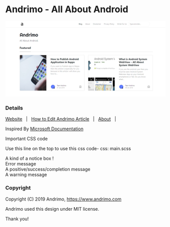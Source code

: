 # Andrimo - All About Android

![Andrimo](assets/images/andrimo-home-page.png)

### Details

[Website](https://www.andrimo.com/) &nbsp; | &nbsp; [How to Edit Andrimo Article](https://www.andrimo.com/edit-andrimo-article) &nbsp; | &nbsp; [About](https://www.andrimo.com/about) &nbsp; |

Inspired By [Microsoft Documentation](https://docs.microsoft.com)

Important CSS code 

Use this line on the top to use this css code- css: main.scss

<div class="notify"><span class="symbol icon-info"></span> A kind of a notice box !</div> 
<div class="notify notify-red"><span class="symbol icon-error"></span> Error message</div> 
<div class="notify notify-green"><span class="symbol icon-tick"></span> A positive/success/completion message</div> 
<div class="notify notify-yellow"><span class="symbol icon-excl"></span> A warning message</div>

### Copyright

Copyright (C) 2019 Andrimo, https://www.andrimo.com

Andrimo used this design under MIT license. 

Thank you!
